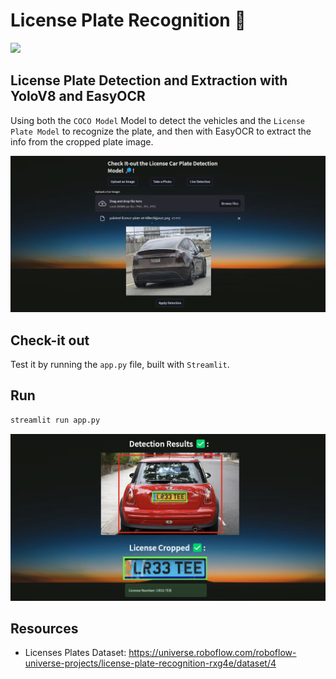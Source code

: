 # License Plate Recognition 🚗

![](./license_detection.gif)

## License Plate Detection and Extraction with YoloV8 and EasyOCR

Using both the `COCO Model` Model to detect the vehicles and the `License Plate Model` to recognize the plate, and then with EasyOCR to extract the info from the cropped plate image.

<img src="./imgs/interface.png" width="800"/>

## Check-it out
Test it by running the `app.py` file, built with `Streamlit`.

## Run
```sh
streamlit run app.py
```

<img src="./imgs/interface2.png" width="800"/>

## Resources
- Licenses Plates Dataset: https://universe.roboflow.com/roboflow-universe-projects/license-plate-recognition-rxg4e/dataset/4
